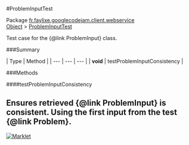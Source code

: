 #ProblemInputTest

Package [fr.faylixe.googlecodejam.client.webservice](README.md)<br>
[Object](../../../../java/langObject.md) > [ProblemInputTest](ProblemInputTest.md)

Test case for the {@link ProblemInput} class.

###Summary


| Type | Method |
| --- | --- | --- |
| **void** | testProblemInputConsistency |

###Methods

####testProblemInputConsistency

Ensures retrieved {@link ProblemInput}
 is consistent. Using the first input from
 the test {@link Problem}.
---
[![Marklet](https://img.shields.io/badge/Generated%20by-Marklet-green.svg)](https://github.com/Faylixe/marklet)